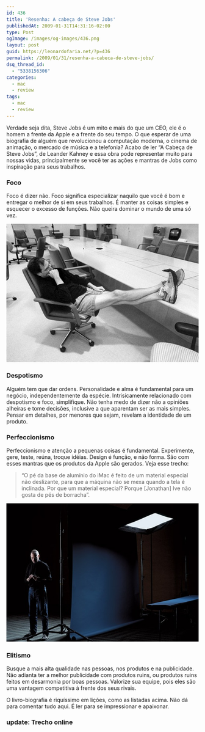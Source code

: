 ```yaml
---
id: 436
title: 'Resenha: A cabeça de Steve Jobs'
publishedAt: 2009-01-31T14:31:16-02:00
type: Post
ogImage: /images/og-images/436.png
layout: post
guid: https://leonardofaria.net/?p=436
permalink: /2009/01/31/resenha-a-cabeca-de-steve-jobs/
dsq_thread_id:
  - "5338156306"
categories:
  - mac
  - review
tags:
  - mac
  - review
---
```

Verdade seja dita, Steve Jobs é um mito e mais do que um CEO, ele é o homem a frente da Apple e a frente do seu tempo. O que esperar de uma biografia de alguém que revolucionou a computação moderna, o cinema de animação, o mercado de música e a telefonia? Acabo de ler &#8220;A Cabeça de Steve Jobs&#8221;, de Leander Kahney e essa obra pode representar muito para nossas vidas, principalmente se você ter as ações e mantras de Jobs como inspiração para seus trabalhos. 

### Foco

Foco é dizer não. Foco significa especializar naquilo que você é bom e entregar o melhor de si em seus trabalhos. É manter as coisas simples e esquecer o excesso de funções. Não queira dominar o mundo de uma só vez.

<center>
  <img src="/wp-content/uploads/2009/01/stevejobs1.jpg" alt="Steve Jobs" title="Steve Jobs" />
</center>

### Despotismo

Alguém tem que dar ordens. Personalidade e alma é fundamental para um negócio, independentemente da espécie. Intrisicamente relacionado com despotismo e foco, simplifique. Não tenha medo de dizer não a opiniões alheiras e tome decisões, inclusive a que aparentam ser as mais simples. Pensar em detalhes, por menores que sejam, revelam a identidade de um produto.

### Perfeccionismo

Perfeccionismo e atenção a pequenas coisas é fundamental. Experimente, gere, teste, reúna, troque idéias. Design é função, e não forma. São com esses mantras que os produtos da Apple são gerados. Veja esse trecho:

> &#8220;O pé da base de alumínio do iMac é feito de um material especial não deslizante, para que a máquina não se mexa quando a tela é inclinada. Por que um material especial? Porque [Jonathan] Ive não gosta de pés de borracha&#8221;.

<center>
  <img src="/wp-content/uploads/2009/01/stevejobs2.jpg" alt="Steve Jobs" title="Steve Jobs" />
</center>

### Elitismo

Busque a mais alta qualidade nas pessoas, nos produtos e na publicidade. Não adianta ter a melhor publicidade com produtos ruins, ou produtos ruins feitos em desarmonia por boas pessoas. Valorize sua equipe, pois eles são uma vantagem competitiva à frente dos seus rivais.

O livro-biografia é riquíssimo em lições, como as listadas acima. Não dá para comentar tudo aqui. É ler para se impressionar e apaixonar.

### update: Trecho online

<div align="center">
</div>
